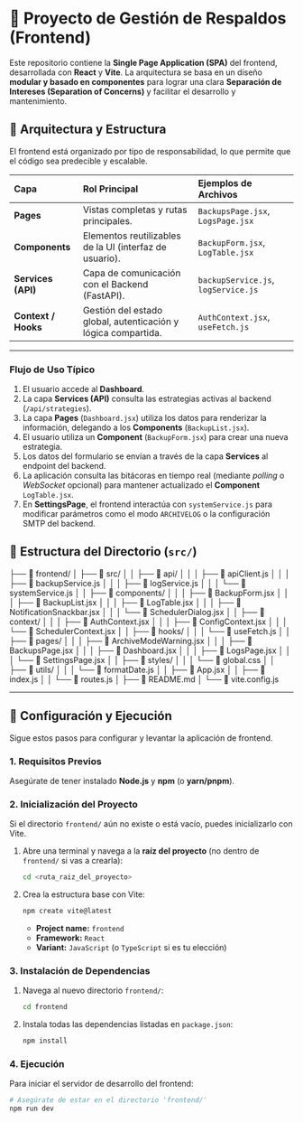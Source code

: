 # 🎨 Proyecto de Gestión de Respaldos (Frontend)

Este repositorio contiene la **Single Page Application (SPA)** del frontend, desarrollada con **React** y **Vite**. La arquitectura se basa en un diseño **modular y basado en componentes** para lograr una clara **Separación de Intereses (Separation of Concerns)** y facilitar el desarrollo y mantenimiento.

## 🧠 Arquitectura y Estructura

El frontend está organizado por tipo de responsabilidad, lo que permite que el código sea predecible y escalable.

| Capa | Rol Principal | Ejemplos de Archivos |
| :--- | :--- | :--- |
| **Pages** | Vistas completas y rutas principales. | `BackupsPage.jsx`, `LogsPage.jsx` |
| **Components** | Elementos reutilizables de la UI (interfaz de usuario). | `BackupForm.jsx`, `LogTable.jsx` |
| **Services (API)** | Capa de comunicación con el Backend (FastAPI). | `backupService.js`, `logService.js` |
| **Context / Hooks** | Gestión del estado global, autenticación y lógica compartida. | `AuthContext.jsx`, `useFetch.js` |

---

### Flujo de Uso Típico

1.  El usuario accede al **Dashboard**.
2.  La capa **Services (API)** consulta las estrategias activas al backend (`/api/strategies`).
3.  La capa **Pages** (`Dashboard.jsx`) utiliza los datos para renderizar la información, delegando a los **Components** (`BackupList.jsx`).
4.  El usuario utiliza un **Component** (`BackupForm.jsx`) para crear una nueva estrategia.
5.  Los datos del formulario se envían a través de la capa **Services** al endpoint del backend.
6.  La aplicación consulta las bitácoras en tiempo real (mediante *polling* o *WebSocket* opcional) para mantener actualizado el **Component** `LogTable.jsx`.
7.  En **SettingsPage**, el frontend interactúa con `systemService.js` para modificar parámetros como el modo `ARCHIVELOG` o la configuración SMTP del backend.

## 📁 Estructura del Directorio (`src/`)

├── 📁 frontend/
│   ├── 📁 src/
│   │   ├── 📁 api/
│   │   │   ├── 📄 apiClient.js
│   │   │   ├── 📄 backupService.js
│   │   │   ├── 📄 logService.js
│   │   │   └── 📄 systemService.js
│   │   ├── 📁 components/
│   │   │   ├── 📄 BackupForm.jsx
│   │   │   ├── 📄 BackupList.jsx
│   │   │   ├── 📄 LogTable.jsx
│   │   │   ├── 📄 NotificationSnackbar.jsx
│   │   │   └── 📄 SchedulerDialog.jsx
│   │   ├── 📁 context/
│   │   │   ├── 📄 AuthContext.jsx
│   │   │   ├── 📄 ConfigContext.jsx
│   │   │   └── 📄 SchedulerContext.jsx
│   │   ├── 📁 hooks/
│   │   │   └── 📄 useFetch.js
│   │   ├── 📁 pages/
│   │   │   ├── 📄 ArchiveModeWarning.jsx
│   │   │   ├── 📄 BackupsPage.jsx
│   │   │   ├── 📄 Dashboard.jsx
│   │   │   ├── 📄 LogsPage.jsx
│   │   │   └── 📄 SettingsPage.jsx
│   │   ├── 📁 styles/
│   │   │   └── 🎨 global.css
│   │   ├── 📁 utils/
│   │   │   └── 📄 formatDate.js
│   │   ├── 📄 App.jsx
│   │   ├── 📄 index.js
│   │   └── 📄 routes.js
│   ├── 📖 README.md
│   └── 📄 vite.config.js

---

## 🚀 Configuración y Ejecución

Sigue estos pasos para configurar y levantar la aplicación de frontend.

### 1. Requisitos Previos

Asegúrate de tener instalado **Node.js** y **npm** (o **yarn/pnpm**).

### 2. Inicialización del Proyecto

Si el directorio `frontend/` aún no existe o está vacío, puedes inicializarlo con Vite.

1.  Abre una terminal y navega a la **raíz del proyecto** (no dentro de `frontend/` si vas a crearla):
    ```bash
    cd <ruta_raiz_del_proyecto>
    ```

2.  Crea la estructura base con Vite:
    ```bash
    npm create vite@latest
    ```
    * **Project name:** `frontend`
    * **Framework:** `React`
    * **Variant:** `JavaScript` (o `TypeScript` si es tu elección)

### 3. Instalación de Dependencias

1.  Navega al nuevo directorio `frontend/`:
    ```bash
    cd frontend
    ```

2.  Instala todas las dependencias listadas en `package.json`:
    ```bash
    npm install
    ```

### 4. Ejecución

Para iniciar el servidor de desarrollo del frontend:

```bash
# Asegúrate de estar en el directorio 'frontend/'
npm run dev
